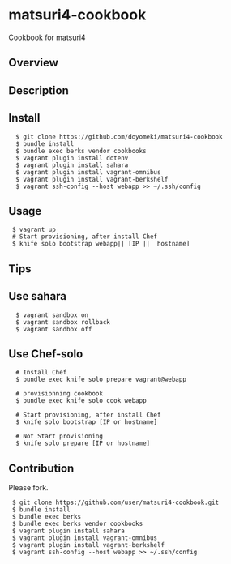 matsuri4-cookbook
=================

Cookbook for matsuri4

Overview
------

Description
------

Install
------


```
  $ git clone https://github.com/doyomeki/matsuri4-cookbook
  $ bundle install
  $ bundle exec berks vendor cookbooks
  $ vagrant plugin install dotenv
  $ vagrant plugin install sahara
  $ vagrant plugin install vagrant-omnibus
  $ vagrant plugin install vagrant-berkshelf
  $ vagrant ssh-config --host webapp >> ~/.ssh/config
```

Usage
-----

```
 $ vagrant up
 # Start provisioning, after install Chef
 $ knife solo bootstrap webapp|| [IP ||  hostname]

```

Tips
------

## Use sahara

```
  $ vagrant sandbox on
  $ vagrant sandbox rollback
  $ vagrant sandbox off
```

## Use Chef-solo

```
  # Install Chef
  $ bundle exec knife solo prepare vagrant@webapp

  # provisionning cookbook
  $ bundle exec knife solo cook webapp

  # Start provisioning, after install Chef
  $ knife solo bootstrap [IP or hostname]

  # Not Start provisioning
  $ knife solo prepare [IP or hostname]
```

Contribution
------

Please fork.

```
 $ git clone https://github.com/user/matsuri4-cookbook.git
 $ bundle install
 $ bundle exec berks
 $ bundle exec berks vendor cookbooks
 $ vagrant plugin install sahara
 $ vagrant plugin install vagrant-omnibus
 $ vagrant plugin install vagrant-berkshelf
 $ vagrant ssh-config --host webapp >> ~/.ssh/config
```

